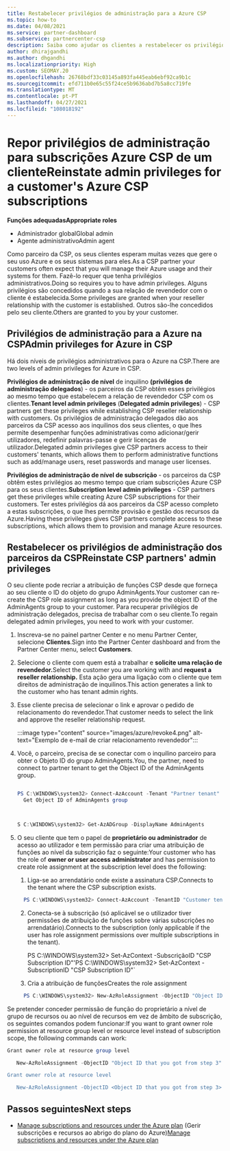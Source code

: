```yaml
---
title: Restabelecer privilégios de administração para a Azure CSP
ms.topic: how-to
ms.date: 04/08/2021
ms.service: partner-dashboard
ms.subservice: partnercenter-csp
description: Saiba como ajudar os clientes a restabelecer os privilégios de administração de um parceiro para que o parceiro possa ajudar a gerir as subscrições Azure CSP de um cliente.
author: dhirajgandhi
ms.author: dhgandhi
ms.localizationpriority: High
ms.custom: SEOMAY.20
ms.openlocfilehash: 26768bdf33c03145a893fa445eab6ebf92ca9b1c
ms.sourcegitcommit: efd711b0e65c55f24ce5b9636abd7b5a8cc719fe
ms.translationtype: MT
ms.contentlocale: pt-PT
ms.lasthandoff: 04/27/2021
ms.locfileid: "108018192"
---
```

# <a name="reinstate-admin-privileges-for-a-customers-azure-csp-subscriptions"></a><span data-ttu-id="aa36d-103">Repor privilégios de administração para subscrições Azure CSP de um cliente</span><span class="sxs-lookup"><span data-stu-id="aa36d-103">Reinstate admin privileges for a customer's Azure CSP subscriptions</span></span>  

<span data-ttu-id="aa36d-104">**Funções adequadas**</span><span class="sxs-lookup"><span data-stu-id="aa36d-104">**Appropriate roles**</span></span>

- <span data-ttu-id="aa36d-105">Administrador global</span><span class="sxs-lookup"><span data-stu-id="aa36d-105">Global admin</span></span>
- <span data-ttu-id="aa36d-106">Agente administrativo</span><span class="sxs-lookup"><span data-stu-id="aa36d-106">Admin agent</span></span>

<span data-ttu-id="aa36d-107">Como parceiro da CSP, os seus clientes esperam muitas vezes que gere o seu uso Azure e os seus sistemas para eles.</span><span class="sxs-lookup"><span data-stu-id="aa36d-107">As a CSP partner your customers often expect that you will manage their Azure usage and their systems for them.</span></span> <span data-ttu-id="aa36d-108">Fazê-lo requer que tenha privilégios administrativos.</span><span class="sxs-lookup"><span data-stu-id="aa36d-108">Doing so requires you to have admin privileges.</span></span> <span data-ttu-id="aa36d-109">Alguns privilégios são concedidos quando a sua relação de revendedor com o cliente é estabelecida.</span><span class="sxs-lookup"><span data-stu-id="aa36d-109">Some privileges are granted when your reseller relationship with the customer is established.</span></span> <span data-ttu-id="aa36d-110">Outros são-lhe concedidos pelo seu cliente.</span><span class="sxs-lookup"><span data-stu-id="aa36d-110">Others are granted to you by your customer.</span></span>

## <a name="admin-privileges-for-azure-in-csp"></a><span data-ttu-id="aa36d-111">Privilégios de administração para a Azure na CSP</span><span class="sxs-lookup"><span data-stu-id="aa36d-111">Admin privileges for Azure in CSP</span></span>

<span data-ttu-id="aa36d-112">Há dois níveis de privilégios administrativos para o Azure na CSP.</span><span class="sxs-lookup"><span data-stu-id="aa36d-112">There are two levels of admin privileges for Azure in CSP.</span></span>

<span data-ttu-id="aa36d-113">**Privilégios de administração de nível** de inquilino **(privilégios de administração delegados**) - os parceiros da CSP obtêm esses privilégios ao mesmo tempo que estabelecem a relação de revendedor CSP com os clientes.</span><span class="sxs-lookup"><span data-stu-id="aa36d-113">**Tenant level admin privileges** (**Delegated admin privileges**) -  CSP partners get these privileges while establishing CSP reseller relationship with customers.</span></span> <span data-ttu-id="aa36d-114">Os privilégios de administração delegados dão aos parceiros da CSP acesso aos inquilinos dos seus clientes, o que lhes permite desempenhar funções administrativas como adicionar/gerir utilizadores, redefinir palavras-passe e gerir licenças de utilizador.</span><span class="sxs-lookup"><span data-stu-id="aa36d-114">Delegated admin privileges give CSP partners access to their customers' tenants, which allows them to perform administrative functions such as add/manage users, reset passwords and manage user licenses.</span></span>

<span data-ttu-id="aa36d-115">**Privilégios de administração de nível de subscrição** - os parceiros da CSP obtêm estes privilégios ao mesmo tempo que criam subscrições Azure CSP para os seus clientes.</span><span class="sxs-lookup"><span data-stu-id="aa36d-115">**Subscription level admin privileges** - CSP partners get these privileges while creating Azure CSP subscriptions for their customers.</span></span> <span data-ttu-id="aa36d-116">Ter estes privilégios dá aos parceiros da CSP acesso completo a estas subscrições, o que lhes permite provisão e gestão dos recursos da Azure.</span><span class="sxs-lookup"><span data-stu-id="aa36d-116">Having these privileges gives CSP partners complete access to these subscriptions, which allows them to provision and manage Azure resources.</span></span>

## <a name="reinstate-csp-partners-admin-privileges"></a><span data-ttu-id="aa36d-117">Restabelecer os privilégios de administração dos parceiros da CSP</span><span class="sxs-lookup"><span data-stu-id="aa36d-117">Reinstate CSP partners' admin privileges</span></span>

<span data-ttu-id="aa36d-118">O seu cliente pode recriar a atribuição de funções CSP desde que forneça ao seu cliente o ID do objeto do grupo AdminAgents.</span><span class="sxs-lookup"><span data-stu-id="aa36d-118">Your customer can re-create the CSP role assignment as long as you provide the object ID of the AdminAgents group to your customer.</span></span> <span data-ttu-id="aa36d-119">Para recuperar privilégios de administração delegados, precisa de trabalhar com o seu cliente.</span><span class="sxs-lookup"><span data-stu-id="aa36d-119">To regain delegated admin privileges, you need to work with your customer.</span></span>

1. <span data-ttu-id="aa36d-120">Inscreva-se no painel partner Center e no menu Partner Center, selecione **Clientes**.</span><span class="sxs-lookup"><span data-stu-id="aa36d-120">Sign into the Partner Center dashboard and from the Partner Center menu, select **Customers**.</span></span>

2. <span data-ttu-id="aa36d-121">Selecione o cliente com quem está a trabalhar e **solicite uma relação de revendedor.**</span><span class="sxs-lookup"><span data-stu-id="aa36d-121">Select the customer you are working with and **request a reseller relationship.**</span></span> <span data-ttu-id="aa36d-122">Esta ação gera uma ligação com o cliente que tem direitos de administração de inquilinos.</span><span class="sxs-lookup"><span data-stu-id="aa36d-122">This action generates a link to the customer who has tenant admin rights.</span></span>

3. <span data-ttu-id="aa36d-123">Esse cliente precisa de selecionar o link e aprovar o pedido de relacionamento do revendedor.</span><span class="sxs-lookup"><span data-stu-id="aa36d-123">That customer needs to select the link and approve the reseller relationship request.</span></span>

   :::image type="content" source="images/azure/revoke4.png" alt-text="Exemplo de e-mail de criar relacionamento revendedor":::

4. <span data-ttu-id="aa36d-125">Você, o parceiro, precisa de se conectar com o inquilino parceiro para obter o Objeto ID do grupo AdminAgents.</span><span class="sxs-lookup"><span data-stu-id="aa36d-125">You, the partner, need to connect to partner tenant to get the Object ID of the AdminAgents group.</span></span>

  
    ```powershell

    PS C:\WINDOWS\system32> Connect-AzAccount -Tenant "Partner tenant"
      Get Object ID of AdminAgents group
   
    

   S C:\WINDOWS\system32> Get-AzADGroup -DisplayName AdminAgents
    ```


5. <span data-ttu-id="aa36d-126">O seu cliente que tem o papel de **proprietário ou administrador** de acesso ao utilizador e tem permissão para criar uma atribuição de funções ao nível da subscrição faz o seguinte:</span><span class="sxs-lookup"><span data-stu-id="aa36d-126">Your customer who has the role of **owner or user access administrator** and has permission to create role assignment at the subscription level does the following:</span></span>


    1. <span data-ttu-id="aa36d-127">Liga-se ao arrendatário onde existe a assinatura CSP.</span><span class="sxs-lookup"><span data-stu-id="aa36d-127">Connects to the tenant where the CSP subscription exists.</span></span>
      ```powershell
        PS C:\WINDOWS\system32> Connect-AzAccount -TenantID "Customer tenant"
      ```

    2. <span data-ttu-id="aa36d-128">Conecta-se à subscrição (só aplicável se o utilizador tiver permissões de atribuição de funções sobre várias subscrições no arrendatário).</span><span class="sxs-lookup"><span data-stu-id="aa36d-128">Connects to the subscription (only applicable if the user has role assignment permissions over multiple subscriptions in the tenant).</span></span>
   
         <span data-ttu-id="aa36d-129">PS C:\WINDOWS\system32> Set-AzContext -SubscriçãoID "CSP Subscription ID"'</span><span class="sxs-lookup"><span data-stu-id="aa36d-129">PS C:\WINDOWS\system32> Set-AzContext -SubscriptionID "CSP Subscription ID"\`</span></span>


    3. <span data-ttu-id="aa36d-130">Cria a atribuição de funções</span><span class="sxs-lookup"><span data-stu-id="aa36d-130">Creates the role assignment</span></span>
    
    ```powershell
      PS C:\WINDOWS\system32> New-AzRoleAssignment -ObjectID "Object ID of the Admin Agents group- needs to be provided by partner" -RoleDefinitionName "Owner" -Scope "/subscriptions/CSP subscription ID"
    ```


<span data-ttu-id="aa36d-131">Se pretender conceder permissão de função do proprietário a nível de grupo de recursos ou ao nível de recursos em vez de âmbito de subscrição, os seguintes comandos podem funcionar:</span><span class="sxs-lookup"><span data-stu-id="aa36d-131">If you want to grant owner role permission at resource group level or resource level instead of subscription scope, the following commands can work:</span></span>


```powershell
Grant owner role at resource group level

   New-AzRoleAssignment -ObjectID "Object ID that you got from step 3" -RoleDefinitionName Owner -Scope "/subscriptions/"SubscriptionID of CSP subscription"/resourceGroups/"Resource group name"

Grant owner role at resource level

   New-AzRoleAssignment -ObjectID <Object ID that you got from step 3> -RoleDefinitionName Owner -Scope "Resource URI"
```


## <a name="next-steps"></a><span data-ttu-id="aa36d-132">Passos seguintes</span><span class="sxs-lookup"><span data-stu-id="aa36d-132">Next steps</span></span>

- <span data-ttu-id="aa36d-133">[Manage subscriptions and resources under the Azure plan](azure-plan-manage.md) (Gerir subscrições e recursos ao abrigo do plano do Azure)</span><span class="sxs-lookup"><span data-stu-id="aa36d-133">[Manage subscriptions and resources under the Azure plan](azure-plan-manage.md)</span></span>
